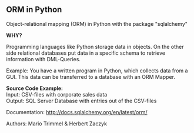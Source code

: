 ## ORM in Python

Object-relational mapping (ORM) in Python with the package "sqlalchemy"

**WHY?**

Programming languages like Python storage data in objects. On the other side relational databases put data in a specific schema to retrieve information with DML-Queries.

Example: You have a written program in Python, which collects data from a GUI. This data can be transferred to a database with an ORM Mapper.

**Source Code Example:**  
Input: CSV-files with corporate sales data  
Output: SQL Server Database with entries out of the CSV-files  

Documentation:
http://docs.sqlalchemy.org/en/latest/orm/

Authors: Mario Trimmel & Herbert Zaczyk
